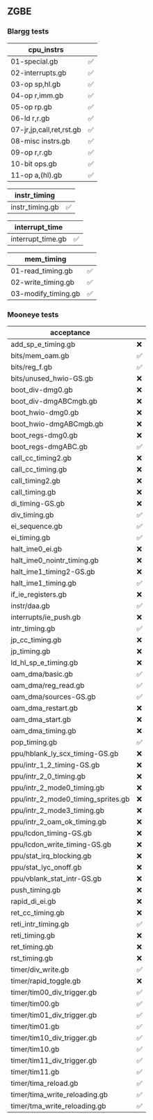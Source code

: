 ## ZGBE

### Blargg tests

|cpu_instrs||
|-|-|
|01-special.gb|✅|
|02-interrupts.gb|✅|
|03-op sp,hl.gb|✅|
|04-op r,imm.gb|✅|
|05-op rp.gb|✅|
|06-ld r,r.gb|✅|
|07-jr,jp,call,ret,rst.gb|✅|
|08-misc instrs.gb|✅|
|09-op r,r.gb|✅|
|10-bit ops.gb|✅|
|11-op a,(hl).gb|✅|

|instr_timing||
|-|-|
|instr_timing.gb|✅|

|interrupt_time||
|-|-|
|interrupt_time.gb|✅|

|mem_timing||
|-|-|
|01-read_timing.gb|✅|
|02-write_timing.gb|✅|
|03-modify_timing.gb|✅|


### Mooneye tests

|acceptance||
|-|-|
|add_sp_e_timing.gb|❌|
|bits/mem_oam.gb|✅|
|bits/reg_f.gb|✅|
|bits/unused_hwio-GS.gb|❌|
|boot_div-dmg0.gb|❌|
|boot_div-dmgABCmgb.gb|❌|
|boot_hwio-dmg0.gb|❌|
|boot_hwio-dmgABCmgb.gb|❌|
|boot_regs-dmg0.gb|❌|
|boot_regs-dmgABC.gb|✅|
|call_cc_timing2.gb|❌|
|call_cc_timing.gb|❌|
|call_timing2.gb|❌|
|call_timing.gb|❌|
|di_timing-GS.gb|❌|
|div_timing.gb|✅|
|ei_sequence.gb|✅|
|ei_timing.gb|✅|
|halt_ime0_ei.gb|❌|
|halt_ime0_nointr_timing.gb|❌|
|halt_ime1_timing2-GS.gb|❌|
|halt_ime1_timing.gb|✅|
|if_ie_registers.gb|❌|
|instr/daa.gb|✅|
|interrupts/ie_push.gb|❌|
|intr_timing.gb|✅|
|jp_cc_timing.gb|❌|
|jp_timing.gb|❌|
|ld_hl_sp_e_timing.gb|❌|
|oam_dma/basic.gb|✅|
|oam_dma/reg_read.gb|✅|
|oam_dma/sources-GS.gb|✅|
|oam_dma_restart.gb|❌|
|oam_dma_start.gb|❌|
|oam_dma_timing.gb|❌|
|pop_timing.gb|✅|
|ppu/hblank_ly_scx_timing-GS.gb|❌|
|ppu/intr_1_2_timing-GS.gb|❌|
|ppu/intr_2_0_timing.gb|❌|
|ppu/intr_2_mode0_timing.gb|❌|
|ppu/intr_2_mode0_timing_sprites.gb|❌|
|ppu/intr_2_mode3_timing.gb|❌|
|ppu/intr_2_oam_ok_timing.gb|❌|
|ppu/lcdon_timing-GS.gb|❌|
|ppu/lcdon_write_timing-GS.gb|❌|
|ppu/stat_irq_blocking.gb|❌|
|ppu/stat_lyc_onoff.gb|❌|
|ppu/vblank_stat_intr-GS.gb|❌|
|push_timing.gb|❌|
|rapid_di_ei.gb|❌|
|ret_cc_timing.gb|❌|
|reti_intr_timing.gb|✅|
|reti_timing.gb|❌|
|ret_timing.gb|❌|
|rst_timing.gb|❌|
|timer/div_write.gb|✅|
|timer/rapid_toggle.gb|❌|
|timer/tim00_div_trigger.gb|✅|
|timer/tim00.gb|✅|
|timer/tim01_div_trigger.gb|✅|
|timer/tim01.gb|✅|
|timer/tim10_div_trigger.gb|✅|
|timer/tim10.gb|✅|
|timer/tim11_div_trigger.gb|✅|
|timer/tim11.gb|✅|
|timer/tima_reload.gb|✅|
|timer/tima_write_reloading.gb|✅|
|timer/tma_write_reloading.gb|✅|
